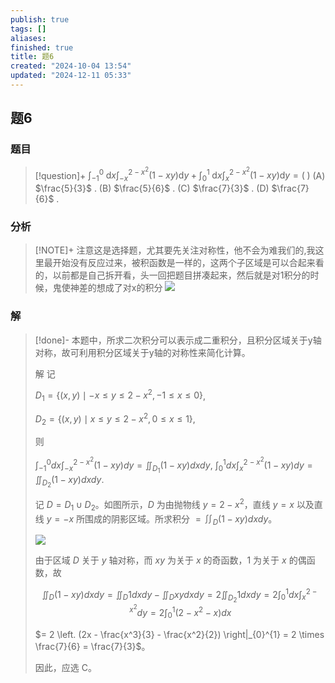 ```yaml
---
publish: true
tags: []
aliases: 
finished: true
title: 题6
created: "2024-10-04 13:54"
updated: "2024-12-11 05:33"
---
```

## 题6
### 题目
> [!question]+
> ${\int }_{-1}^{0}\mathrm{\;d}x{\int }_{-x}^{2 - {x}^{2}}\left( {1 - {xy}}\right) \mathrm{d}y + {\int }_{0}^{1}\mathrm{\;d}x{\int }_{x}^{2 - {x}^{2}}\left( {1 - {xy}}\right) \mathrm{d}y = \left( \;\right)$
> (A) $\frac{5}{3}$ . 
> (B) $\frac{5}{6}$ . 
> (C) $\frac{7}{3}$ . 
> (D) $\frac{7}{6}$ .
### 分析
> [!NOTE]+
> 注意这是选择题，尤其要先关注对称性，他不会为难我们的,我这里最开始没有反应过来，被积函数是一样的，这两个子区域是可以合起来看的，以前都是自己拆开看，头一回把题目拼凑起来，然后就是对1积分的时候，鬼使神差的想成了对x的积分
> ![](https://img.hwenyi.live/202412111328927.webp)
### 解
> [!done]-
> 本题中，所求二次积分可以表示成二重积分，且积分区域关于y轴对称，故可利用积分区域关于y轴的对称性来简化计算。
> 
> 解 记
> 
> $D_1 = \{(x, y) \mid -x \le y \le 2 - x^2, -1 \le x \le 0\}$,
> 
> $D_2 = \{(x, y) \mid x \le y \le 2 - x^2, 0 \le x \le 1\}$,
> 
> 则
> 
> $\int_{-1}^{0} dx \int_{-x}^{2 - x^2} (1 - xy) dy = \iint_{D_1} (1 - xy) dx dy$, $\int_{0}^{1} dx \int_{x}^{2 - x^2} (1 - xy) dy = \iint_{D_2} (1 - xy) dx dy$.
> 
> 记 $D = D_1 \cup D_2$。如图所示，$D$ 为由抛物线 $y = 2 - x^2$，直线 $y = x$ 以及直线 $y = -x$ 所围成的阴影区域。所求积分 $= \iint_{D} (1 - xy) dx dy$。
> 
> ![](https://img.hwenyi.live/202409302017965.webp)
> 
> 由于区域 $D$ 关于 $y$ 轴对称，而 $xy$ 为关于 $x$ 的奇函数，1 为关于 $x$ 的偶函数，故
> 
> $$\iint_{D} (1 - xy) dx dy = \iint_{D} 1 dx dy - \iint_{D} xy dx dy = 2 \iint_{D_2} 1 dx dy = 2 \int_{0}^{1} dx \int_{x}^{2 - x^2} dy = 2 \int_{0}^{1} (2 - x^2 - x) dx$$
> 
> $= 2 \left. (2x - \frac{x^3}{3} - \frac{x^2}{2}) \right|_{0}^{1} = 2 \times \frac{7}{6} = \frac{7}{3}$。
> 
> 因此，应选 C。